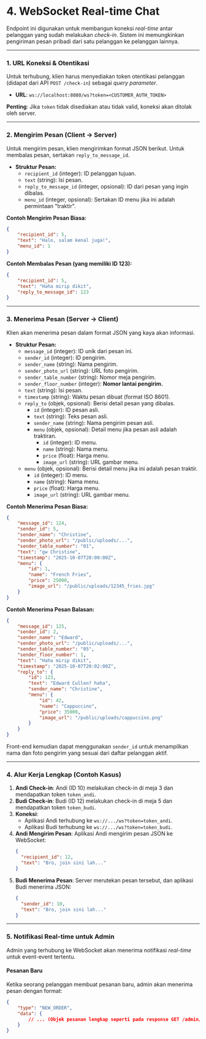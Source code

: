 # 4. WebSocket Real-time Chat

Endpoint ini digunakan untuk membangun koneksi *real-time* antar pelanggan yang sudah melakukan *check-in*. Sistem ini memungkinkan pengiriman pesan pribadi dari satu pelanggan ke pelanggan lainnya.

---

### 1. URL Koneksi & Otentikasi

Untuk terhubung, klien harus menyediakan token otentikasi pelanggan (didapat dari API `POST /check-in`) sebagai *query parameter*.

- **URL**: `ws://localhost:8080/ws?token=<CUSTOMER_AUTH_TOKEN>`

**Penting**: Jika `token` tidak disediakan atau tidak valid, koneksi akan ditolak oleh server.

---

### 2. Mengirim Pesan (Client -> Server)

Untuk mengirim pesan, klien mengirimkan format JSON berikut. Untuk membalas pesan, sertakan `reply_to_message_id`.

- **Struktur Pesan:**
  - `recipient_id` (integer): ID pelanggan tujuan.
  - `text` (string): Isi pesan.
  - `reply_to_message_id` (integer, opsional): ID dari pesan yang ingin dibalas.
  - `menu_id` (integer, opsional): Sertakan ID menu jika ini adalah permintaan "traktir".

**Contoh Mengirim Pesan Biasa:**
```json
{
    "recipient_id": 5,
    "text": "Halo, salam kenal juga!",
    "menu_id": 1
}
```

**Contoh Membalas Pesan (yang memiliki ID 123):**
```json
{
    "recipient_id": 5,
    "text": "Haha mirip dikit",
    "reply_to_message_id": 123
}
```

---
### 3. Menerima Pesan (Server -> Client)

Klien akan menerima pesan dalam format JSON yang kaya akan informasi.

- **Struktur Pesan:**
  - `message_id` (integer): ID unik dari pesan ini.
  - `sender_id` (integer): ID pengirim.
  - `sender_name` (string): Nama pengirim.
  - `sender_photo_url` (string): URL foto pengirim.
  - `sender_table_number` (string): Nomor meja pengirim.
  - `sender_floor_number` (integer): **Nomor lantai pengirim.**
  - `text` (string): Isi pesan.
  - `timestamp` (string): Waktu pesan dibuat (format ISO 8601).
  - `reply_to` (objek, opsional): Berisi detail pesan yang dibalas.
    - `id` (integer): ID pesan asli.
    - `text` (string): Teks pesan asli.
    - `sender_name` (string): Nama pengirim pesan asli.
    - `menu` (objek, opsional): Detail menu jika pesan asli adalah traktiran.
      - `id` (integer): ID menu.
      - `name` (string): Nama menu.
      - `price` (float): Harga menu.
      - `image_url` (string): URL gambar menu.
  - `menu` (objek, opsional): Berisi detail menu jika ini adalah pesan traktir.
    - `id` (integer): ID menu.
    - `name` (string): Nama menu.
    - `price` (float): Harga menu.
    - `image_url` (string): URL gambar menu.

**Contoh Menerima Pesan Biasa:**
```json
{
    "message_id": 124,
    "sender_id": 5,
    "sender_name": "Christine",
    "sender_photo_url": "/public/uploads/...",
    "sender_table_number": "01",
    "text": "gw Christine",
    "timestamp": "2025-10-07T20:00:00Z",
    "menu": {
        "id": 1,
        "name": "French Fries",
        "price": 25000,
        "image_url": "/public/uploads/12345_fries.jpg"
    }
}
```

**Contoh Menerima Pesan Balasan:**
```json
{
    "message_id": 125,
    "sender_id": 2,
    "sender_name": "Edward",
    "sender_photo_url": "/public/uploads/...",
    "sender_table_number": "05",
    "sender_floor_number": 1,
    "text": "Haha mirip dikit",
    "timestamp": "2025-10-07T20:02:00Z",
    "reply_to": {
        "id": 123,
        "text": "Edward Cullen? haha",
        "sender_name": "Christine",
        "menu": {
            "id": 42,
            "name": "Cappuccino",
            "price": 35000,
            "image_url": "/public/uploads/cappuccino.png"
        }
    }
}
```
Front-end kemudian dapat menggunakan `sender_id` untuk menampilkan nama dan foto pengirim yang sesuai dari daftar pelanggan aktif.

---

### 4. Alur Kerja Lengkap (Contoh Kasus)

1.  **Andi Check-in**: Andi (ID 10) melakukan check-in di meja 3 dan mendapatkan token `token_andi`.
2.  **Budi Check-in**: Budi (ID 12) melakukan check-in di meja 5 dan mendapatkan token `token_budi`.
3.  **Koneksi**:
    -   Aplikasi Andi terhubung ke `ws://.../ws?token=token_andi`.
    -   Aplikasi Budi terhubung ke `ws://.../ws?token=token_budi`.
4.  **Andi Mengirim Pesan**: Aplikasi Andi mengirim pesan JSON ke WebSocket:
    ```json
    {
      "recipient_id": 12,
      "text": "Bro, join sini lah..."
    }
    ```
5.  **Budi Menerima Pesan**: Server merutekan pesan tersebut, dan aplikasi Budi menerima JSON:
    ```json
    {
      "sender_id": 10,
      "text": "Bro, join sini lah..."
    }
    ```

---
### 5. Notifikasi Real-time untuk Admin

Admin yang terhubung ke WebSocket akan menerima notifikasi *real-time* untuk event-event tertentu.

#### Pesanan Baru

Ketika seorang pelanggan membuat pesanan baru, admin akan menerima pesan dengan format:

```json
{
    "type": "NEW_ORDER",
    "data": {
        // ... (Objek pesanan lengkap seperti pada response GET /admin/orders)
    }
}
```